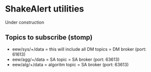 # ShakeAlert utilities

Under construction

## Topics to subscribe (stomp)

- eew/sys/+/data = this will include all DM topics = DM broker (port: 61613)
- eew/agg/+/data = SA topic = SA broker (port: 63613)
- eew/alg/+/data = algoritm topic = SA broker (port: 63613)
